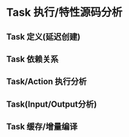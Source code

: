 # Task 执行/特性源码分析

## Task 定义(延迟创建)

## Task 依赖关系

## Task/Action 执行分析

## Task(Input/Output分析)

## Task 缓存/增量编译
